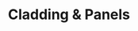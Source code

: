 ---
layout: project_details.njk
title: "Cladding & Panels"
project_description: "project description"
---